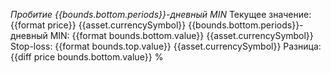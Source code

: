 *Пробитие {{bounds.bottom.periods}}-дневный MIN*
Текущее значение: {{format price}} {{asset.currencySymbol}}
{{bounds.bottom.periods}}-дневный MIN: {{format bounds.bottom.value}} {{asset.currencySymbol}}
Stop-loss: {{format bounds.top.value}} {{asset.currencySymbol}}
Разница: {{diff price bounds.bottom.value}} %
